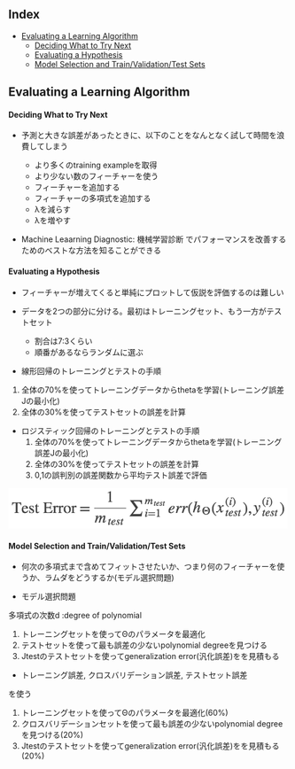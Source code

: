 ## Index

* [Evaluating a Learning Algorithm](#)
  * [Deciding What to Try Next](#)
  * [Evaluating a Hypothesis](#)
  * [Model Selection and Train/Validation/Test Sets](#)

## Evaluating a Learning Algorithm

#### Deciding What to Try Next

* 予測と大きな誤差があったときに、以下のことをなんとなく試して時間を浪費してしまう
  * より多くのtraining exampleを取得
  * より少ない数のフィーチャーを使う
  * フィーチャーを追加する
  * フィーチャーの多項式を追加する
  * λを減らす
  * λを増やす

* Machine Leaarning Diagnostic: 機械学習診断 でパフォーマンスを改善するためのベストな方法を知ることができる

#### Evaluating a Hypothesis

* フィーチャーが増えてくると単純にプロットして仮説を評価するのは難しい

* データを2つの部分に分ける。最初はトレーニングセット、もう一方がテストセット
  * 割合は7:3くらい
  * 順番があるならランダムに選ぶ

*  線形回帰のトレーニングとテストの手順
  1. 全体の70%を使ってトレーニングデータからthetaを学習(トレーニング誤差Jの最小化)
  2. 全体の30%を使ってテストセットの誤差を計算

* ロジスティック回帰のトレーニングとテストの手順
  1. 全体の70%を使ってトレーニングデータからthetaを学習(トレーニング誤差Jの最小化)
  2. 全体の30%を使ってテストセットの誤差を計算
  3. 0,1の誤判別の誤差関数から平均テスト誤差で評価

![ロジスティック回帰のトレーニングとテスト](https://github.com/wkodate/CourseraML/blob/master/week6/images/week6-1-1.png)

#### Model Selection and Train/Validation/Test Sets

*  何次の多項式まで含めてフィットさせたいか、つまり何のフィーチャーを使うか、ラムダをどうするか(モデル選択問題)

* モデル選択問題

多項式の次数d :degree of polynomial

1. トレーニングセットを使ってΘのパラメータを最適化
2. テストセットを使って最も誤差の少ないpolynomial degreeを見つける
3. Jtestのテストセットを使ってgeneralization error(汎化誤差)をを見積もる

* トレーニング誤差, クロスバリデーション誤差, テストセット誤差

を使う

1. トレーニングセットを使ってΘのパラメータを最適化(60%)
2. クロスバリデーションセットを使って最も誤差の少ないpolynomial degreeを見つける(20%)
3. Jtestのテストセットを使ってgeneralization error(汎化誤差)をを見積もる(20%)

